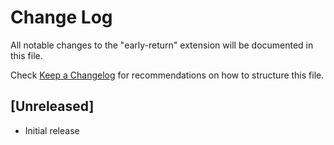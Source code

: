 # Change Log

All notable changes to the "early-return" extension will be documented in this file.

Check [Keep a Changelog](http://keepachangelog.com/) for recommendations on how to structure this file.

## [Unreleased]

- Initial release